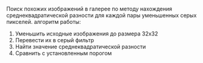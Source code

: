 Поиск похожих изображений в галерее по методу нахождения среднеквадратической разности для каждой пары уменьшенных серых пикселей.
алгоритм работы: 
1. Уменьшить исходные изображения до размера 32х32
2. Перевести их в серый фильтр
3. Найти значение среднеквадратической разности
4. Сравнить с установленным порогом
